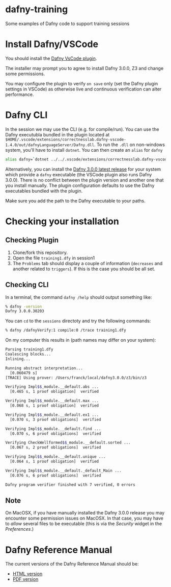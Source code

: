 # dafny-training
Some examples of Dafny code to support training sessions

# Install Dafny/VSCode

You should install the [Dafny VsCode plugin](https://marketplace.visualstudio.com/items?itemName=correctnessLab.dafny-vscode).

The installer may prompt you to agree to install Dafny 3.0.0, Z3 and change some permissions.

You may configure the plugin to verify `on save` only (set the Dafny plugin settings in VSCode) as otherwise live and continuous verification can alter performance.

# Dafny CLI

In the session we may use the CLI (e.g. for compile/run).
You can use the Dafny executubla bundled in the plugin located 
at `$HOME/.vscode/extensions/correctnesslab.dafny-vscode-1.4.0/out/dafnyLanguageServer/Dafny.dll`.
To run the `.dll` on non-windows system, you'll have to install `dotnet`.
You can then create an `alias` for `dafny` 

```zsh
alias dafny=`dotnet ../../.vscode/extensions/correctnesslab.dafny-vscode-1.4.0/out/dafnyLanguageServer/Dafny.dll`
```

Alternatively, you can install the [Dafny 3.0.0 latest release](https://github.com/dafny-lang/dafny/releases/tag/v3.0.0) for your system which provide a `dafny` executable (the VSCode plugin also runs Dafny 3.0.0).
There is no conflict between the plugin version and another one that you install manually. The plugin configuration defaults to use the Dafny executables bundled with the plugin.

Make sure you add the path to the Dafny executable to your paths.
# Checking your installation

## Checking Plugin

1. Clone/fork this repository.
2. Open the file `training1.dfy` in session1
3. The `Problems` tab should display a couple of information (`decreases` and another related to `triggers`). If this is the case you should be all set.

## Checking CLI


In a terminal, the command `dafny /help` should output something like:
```zsh
% dafny -version
Dafny 3.0.0.30203
```

You can `cd` to the `sessions` directoty and try the following commands:

```zsh
% dafny /dafnyVerify:1 compile:0 /trace training1.dfy
```

On my computer this results in (path names may differ on your system):

```zsh
Parsing training1.dfy
Coalescing blocks...
Inlining...

Running abstract interpretation...
  [0.060479 s]
[TRACE] Using prover: /Users/franck/local/dafny3.0.0/z3/bin/z3

Verifying Impl$$_module.__default.abs ...
  [0.465 s, 1 proof obligation]  verified

Verifying Impl$$_module.__default.max ...
  [0.068 s, 1 proof obligation]  verified

Verifying Impl$$_module.__default.ex1 ...
  [0.070 s, 3 proof obligations]  verified

Verifying Impl$$_module.__default.find ...
  [0.070 s, 6 proof obligations]  verified

Verifying CheckWellformed$$_module.__default.sorted ...
  [0.067 s, 2 proof obligations]  verified

Verifying Impl$$_module.__default.unique ...
  [0.064 s, 1 proof obligation]  verified

Verifying Impl$$_module.__default._default_Main ...
  [0.076 s, 6 proof obligations]  verified

Dafny program verifier finished with 7 verified, 0 errors
```
## Note

On MacOSX, if you have manually installed the Dafny 3.0.0  release you may encounter some permission issues on MacOSX.
In that case, you may have to _allow_ several files to be executable (this is via the _Security_ widget in the _Preferences_.)

# Dafny Reference Manual

The current versions of the Dafny Reference Manual should be:

- [HTML version](https://dafny-lang.github.io/dafny/DafnyRef/DafnyRef)
- [PDF version](https://github.com/dafny-lang/dafny/blob/master/docs/DafnyRef/out/DafnyRef.pdf)

